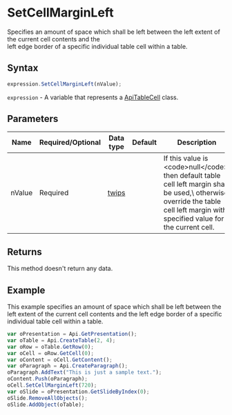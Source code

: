 # SetCellMarginLeft

Specifies an amount of space which shall be left between the left extent of the current cell contents and the\
left edge border of a specific individual table cell within a table.

## Syntax

```javascript
expression.SetCellMarginLeft(nValue);
```

`expression` - A variable that represents a [ApiTableCell](../ApiTableCell.md) class.

## Parameters

| **Name** | **Required/Optional** | **Data type** | **Default** | **Description** |
| ------------- | ------------- | ------------- | ------------- | ------------- |
| nValue | Required | [twips](../../Enumeration/twips.md) |  | If this value is &lt;code&gt;null&lt;/code&gt;, then default table cell left margin shall be used,\ otherwise override the table cell left margin with specified value for the current cell. |

## Returns

This method doesn't return any data.

## Example

This example specifies an amount of space which shall be left between the left extent of the current cell contents and the left edge border of a specific individual table cell within a table.

```javascript editor-
var oPresentation = Api.GetPresentation();
var oTable = Api.CreateTable(2, 4);
var oRow = oTable.GetRow(0);
var oCell = oRow.GetCell(0);
var oContent = oCell.GetContent();
var oParagraph = Api.CreateParagraph();
oParagraph.AddText("This is just a sample text.");
oContent.Push(oParagraph);
oCell.SetCellMarginLeft(720);
var oSlide = oPresentation.GetSlideByIndex(0);
oSlide.RemoveAllObjects();
oSlide.AddObject(oTable);
```
